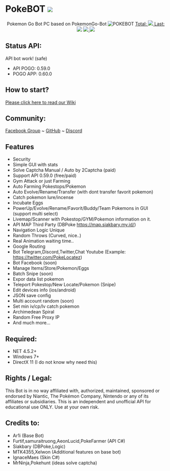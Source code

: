 # PokeBOT <a href="https://github.com/akbaryahya/PokeBot/releases/latest"><img src="https://img.shields.io/github/release/akbaryahya/PokeBot.svg"/></a>

<p align="center">
  Pokemon Go Bot PC based on PokemonGo-Bot
  <img src="https://i.imgur.com/c0fRJa3.jpg" alt="POKEBOT"/>
  <a href="https://github.com/akbaryahya/PokeBot/releases/latest">Total: <img src="https://img.shields.io/github/downloads/akbaryahya/PokeBot/total.svg"/> Last: <img src="https://img.shields.io/github/downloads/akbaryahya/PokeBot/latest/total.svg"/></a> <a href="https://github.com/akbaryahya/PokeBot/issues"><img src="https://img.shields.io/github/issues/akbaryahya/PokeBot.svg"/> <img src="https://img.shields.io/github/issues-closed-raw/akbaryahya/PokeBot.svg"/></a>
</p>

Status API:
-------------
API bot work! (safe)
- API POGO: 0.59.0
- POGO APP: 0.60.0

How to start?
-------------------
[Please click here to read our Wiki](https://github.com/akbaryahya/PokeBOT/wiki)

Community:
-------------------
[Facebook Group](https://www.facebook.com/groups/PokemonGoPC/) ~ [GitHub](https://github.com/akbaryahya/PokeBot/issues) ~ [Discord](https://discord.gg/WshddzK)

Features
-------------
 - Security
 - Simple GUI with stats
 - Solve Captcha Manual / Auto by 2Captcha (paid)
 - Support API 0.59.0 (free/paid)
 - Gym Attack or just Farming
 - Auto Farming Pokestops/Pokemon
 - Auto Evolve/Rename/Transfer (with dont transfer favorit pokemon)
 - Catch pokemon lure/incense
 - Incubate Eggs
 - PowerUp/Evolve/Rename/Favorit/Buddy/Team Pokemons in GUI (support multi select)
 - Livemap/Scanner with Pokestop/GYM/Pokemon information on it.
 - API MAP Third Party (DBPoke https://map.siakbary.my.id/)
 - Navigation Logic Unique
 - Random Throws (Curved, nice..)
 - Real Animation waiting time..
 - Google Routing
 - Bot Telegram,Discord,Twitter,Chat Youtube (Example: https://twitter.com/PokeLocatez)
 - Bot Facebook (soon)
 - Manage Items/Store/Pokemon/Eggs
 - Batch Snipe (soon)
 - Expor data list pokemon
 - Teleport Pokestop/New Locate/Pokemon (Snipe)
 - Edit devices info (ios/android)
 - JSON save config
 - Multi account random (soon)
 - Set min iv/cp/lv catch pokemon
 - Archimedean Spiral
 - Random Free Proxy IP
 - And much more...

Required:
-------------------
 - NET 4.5.2+
 - Windows 7+
 - DirectX 11 (I do not know why need this)
 
Rights / Legal:
-------------------
This Bot is in no way affiliated with, authorized, maintained, sponsored or endorsed by Niantic, The Pokémon Company, Nintendo or any of its affiliates or subsidiaries. This is an independent and unofficial API for educational use ONLY. Use at your own risk.

Credits to:
-------------------
 - Ar1i (Base Bot)
 - Furtif,samuraitruong,AeonLucid,PokeFarmer (API C#)
 - Siakbary (DBPoke,Logic)
 - MTK4355,Xelwon (Additional features on base bot)
 - IgnaceMaes (Skin C#)
 - MrNinja,Pokehunt (ideas solve captcha)
